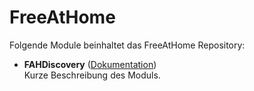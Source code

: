 # FreeAtHome

Folgende Module beinhaltet das FreeAtHome Repository:

- __FAHDiscovery__ ([Dokumentation](FAHDiscovery))  
	Kurze Beschreibung des Moduls.